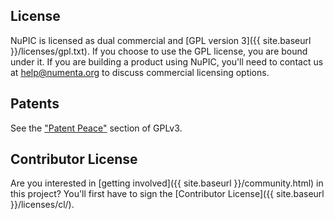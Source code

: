 License
-------

NuPIC is licensed as dual commercial and [GPL version 3]({{ site.baseurl }}/licenses/gpl.txt). If you choose to use the GPL license, you are bound under it. If you are building a product using NuPIC, you'll need to contact us at <help@numenta.org> to discuss commercial licensing options.

Patents
-------

See the ["Patent Peace"](http://www.gnu.org/licenses/gpl.html#section11) section of GPLv3.

Contributor License
----------
Are you interested in [getting involved]({{ site.baseurl }}/community.html) in this project? You'll first have to sign the [Contributor License]({{ site.baseurl }}/licenses/cl/).